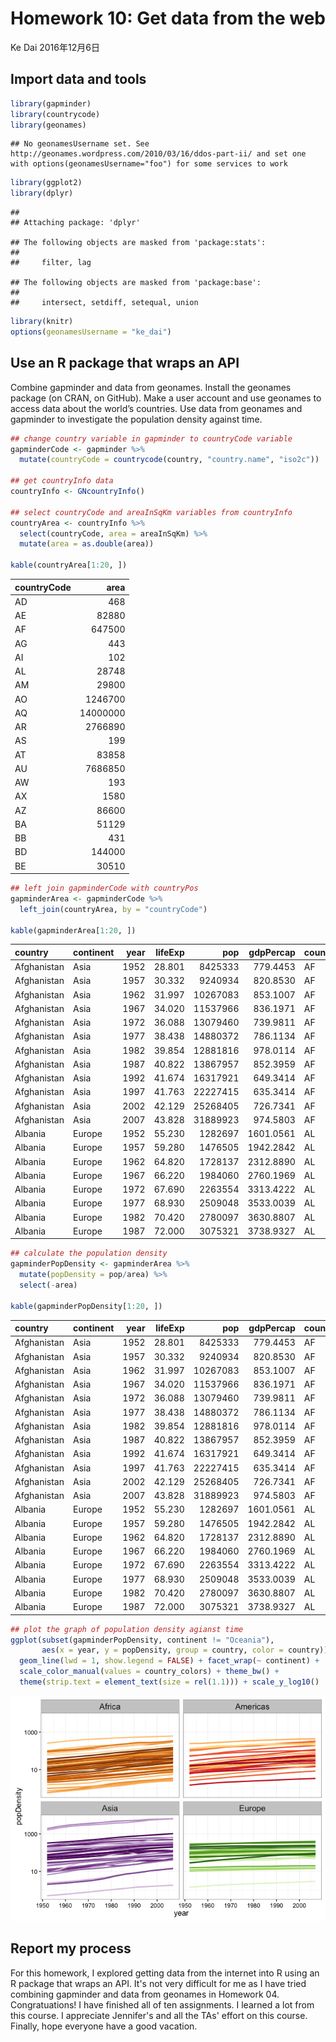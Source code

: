 Homework 10: Get data from the web
================
Ke Dai
2016年12月6日

Import data and tools
---------------------

``` r
library(gapminder)
library(countrycode)
library(geonames)
```

    ## No geonamesUsername set. See http://geonames.wordpress.com/2010/03/16/ddos-part-ii/ and set one with options(geonamesUsername="foo") for some services to work

``` r
library(ggplot2)
library(dplyr)
```

    ## 
    ## Attaching package: 'dplyr'

    ## The following objects are masked from 'package:stats':
    ## 
    ##     filter, lag

    ## The following objects are masked from 'package:base':
    ## 
    ##     intersect, setdiff, setequal, union

``` r
library(knitr)
options(geonamesUsername = "ke_dai")
```

Use an R package that wraps an API
----------------------------------

Combine gapminder and data from geonames. Install the geonames package (on CRAN, on GitHub). Make a user account and use geonames to access data about the world’s countries. Use data from geonames and gapminder to investigate the population density against time.

``` r
## change country variable in gapminder to countryCode variable
gapminderCode <- gapminder %>% 
  mutate(countryCode = countrycode(country, "country.name", "iso2c"))

## get countryInfo data
countryInfo <- GNcountryInfo()

## select countryCode and areaInSqKm variables from countryInfo
countryArea <- countryInfo %>% 
  select(countryCode, area = areaInSqKm) %>% 
  mutate(area = as.double(area))

kable(countryArea[1:20, ])
```

| countryCode |      area|
|:------------|---------:|
| AD          |       468|
| AE          |     82880|
| AF          |    647500|
| AG          |       443|
| AI          |       102|
| AL          |     28748|
| AM          |     29800|
| AO          |   1246700|
| AQ          |  14000000|
| AR          |   2766890|
| AS          |       199|
| AT          |     83858|
| AU          |   7686850|
| AW          |       193|
| AX          |      1580|
| AZ          |     86600|
| BA          |     51129|
| BB          |       431|
| BD          |    144000|
| BE          |     30510|

``` r
## left join gapminderCode with countryPos
gapminderArea <- gapminderCode %>% 
  left_join(countryArea, by = "countryCode")

kable(gapminderArea[1:20, ])
```

| country     | continent |  year|  lifeExp|       pop|  gdpPercap| countryCode |    area|
|:------------|:----------|-----:|--------:|---------:|----------:|:------------|-------:|
| Afghanistan | Asia      |  1952|   28.801|   8425333|   779.4453| AF          |  647500|
| Afghanistan | Asia      |  1957|   30.332|   9240934|   820.8530| AF          |  647500|
| Afghanistan | Asia      |  1962|   31.997|  10267083|   853.1007| AF          |  647500|
| Afghanistan | Asia      |  1967|   34.020|  11537966|   836.1971| AF          |  647500|
| Afghanistan | Asia      |  1972|   36.088|  13079460|   739.9811| AF          |  647500|
| Afghanistan | Asia      |  1977|   38.438|  14880372|   786.1134| AF          |  647500|
| Afghanistan | Asia      |  1982|   39.854|  12881816|   978.0114| AF          |  647500|
| Afghanistan | Asia      |  1987|   40.822|  13867957|   852.3959| AF          |  647500|
| Afghanistan | Asia      |  1992|   41.674|  16317921|   649.3414| AF          |  647500|
| Afghanistan | Asia      |  1997|   41.763|  22227415|   635.3414| AF          |  647500|
| Afghanistan | Asia      |  2002|   42.129|  25268405|   726.7341| AF          |  647500|
| Afghanistan | Asia      |  2007|   43.828|  31889923|   974.5803| AF          |  647500|
| Albania     | Europe    |  1952|   55.230|   1282697|  1601.0561| AL          |   28748|
| Albania     | Europe    |  1957|   59.280|   1476505|  1942.2842| AL          |   28748|
| Albania     | Europe    |  1962|   64.820|   1728137|  2312.8890| AL          |   28748|
| Albania     | Europe    |  1967|   66.220|   1984060|  2760.1969| AL          |   28748|
| Albania     | Europe    |  1972|   67.690|   2263554|  3313.4222| AL          |   28748|
| Albania     | Europe    |  1977|   68.930|   2509048|  3533.0039| AL          |   28748|
| Albania     | Europe    |  1982|   70.420|   2780097|  3630.8807| AL          |   28748|
| Albania     | Europe    |  1987|   72.000|   3075321|  3738.9327| AL          |   28748|

``` r
## calculate the population density
gapminderPopDensity <- gapminderArea %>% 
  mutate(popDensity = pop/area) %>% 
  select(-area)

kable(gapminderPopDensity[1:20, ])
```

| country     | continent |  year|  lifeExp|       pop|  gdpPercap| countryCode |  popDensity|
|:------------|:----------|-----:|--------:|---------:|----------:|:------------|-----------:|
| Afghanistan | Asia      |  1952|   28.801|   8425333|   779.4453| AF          |    13.01210|
| Afghanistan | Asia      |  1957|   30.332|   9240934|   820.8530| AF          |    14.27171|
| Afghanistan | Asia      |  1962|   31.997|  10267083|   853.1007| AF          |    15.85650|
| Afghanistan | Asia      |  1967|   34.020|  11537966|   836.1971| AF          |    17.81925|
| Afghanistan | Asia      |  1972|   36.088|  13079460|   739.9811| AF          |    20.19994|
| Afghanistan | Asia      |  1977|   38.438|  14880372|   786.1134| AF          |    22.98127|
| Afghanistan | Asia      |  1982|   39.854|  12881816|   978.0114| AF          |    19.89470|
| Afghanistan | Asia      |  1987|   40.822|  13867957|   852.3959| AF          |    21.41769|
| Afghanistan | Asia      |  1992|   41.674|  16317921|   649.3414| AF          |    25.20142|
| Afghanistan | Asia      |  1997|   41.763|  22227415|   635.3414| AF          |    34.32805|
| Afghanistan | Asia      |  2002|   42.129|  25268405|   726.7341| AF          |    39.02456|
| Afghanistan | Asia      |  2007|   43.828|  31889923|   974.5803| AF          |    49.25085|
| Albania     | Europe    |  1952|   55.230|   1282697|  1601.0561| AL          |    44.61865|
| Albania     | Europe    |  1957|   59.280|   1476505|  1942.2842| AL          |    51.36027|
| Albania     | Europe    |  1962|   64.820|   1728137|  2312.8890| AL          |    60.11329|
| Albania     | Europe    |  1967|   66.220|   1984060|  2760.1969| AL          |    69.01558|
| Albania     | Europe    |  1972|   67.690|   2263554|  3313.4222| AL          |    78.73779|
| Albania     | Europe    |  1977|   68.930|   2509048|  3533.0039| AL          |    87.27731|
| Albania     | Europe    |  1982|   70.420|   2780097|  3630.8807| AL          |    96.70575|
| Albania     | Europe    |  1987|   72.000|   3075321|  3738.9327| AL          |   106.97513|

``` r
## plot the graph of population density agianst time
ggplot(subset(gapminderPopDensity, continent != "Oceania"),
       aes(x = year, y = popDensity, group = country, color = country)) +
  geom_line(lwd = 1, show.legend = FALSE) + facet_wrap(~ continent) +
  scale_color_manual(values = country_colors) + theme_bw() +
  theme(strip.text = element_text(size = rel(1.1))) + scale_y_log10()
```

![](hw10_get-data-from-the-web_files/figure-markdown_github/unnamed-chunk-2-1.png)

Report my process
-----------------

For this homework, I explored getting data from the internet into R using an R package that wraps an API. It's not very difficult for me as I have tried combining gapminder and data from geonames in Homework 04. Congratuations! I have finished all of ten assignments. I learned a lot from this course. I appreciate Jennifer's and all the TAs' effort on this course. Finally, hope everyone have a good vacation.
